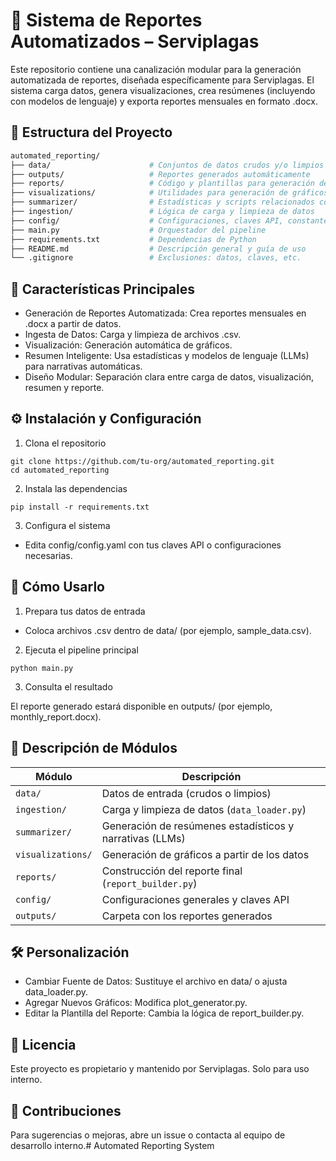 # 🐞 Sistema de Reportes Automatizados – Serviplagas
Este repositorio contiene una canalización modular para la generación automatizada de reportes, diseñada específicamente para Serviplagas. El sistema carga datos, genera visualizaciones, crea resúmenes (incluyendo con modelos de lenguaje) y exporta reportes mensuales en formato .docx.

## 📁 Estructura del Proyecto

```bash
automated_reporting/
├── data/                      # Conjuntos de datos crudos y/o limpios
├── outputs/                   # Reportes generados automáticamente
├── reports/                   # Código y plantillas para generación de reportes
├── visualizations/            # Utilidades para generación de gráficos
├── summarizer/                # Estadísticas y scripts relacionados con LLM
├── ingestion/                 # Lógica de carga y limpieza de datos
├── config/                    # Configuraciones, claves API, constantes
├── main.py                    # Orquestador del pipeline
├── requirements.txt           # Dependencias de Python
├── README.md                  # Descripción general y guía de uso
└── .gitignore                 # Exclusiones: datos, claves, etc.
```
## 🚀 Características Principales
- Generación de Reportes Automatizada: Crea reportes mensuales en .docx a partir de datos.
- Ingesta de Datos: Carga y limpieza de archivos .csv.
- Visualización: Generación automática de gráficos.
- Resumen Inteligente: Usa estadísticas y modelos de lenguaje (LLMs) para narrativas automáticas.
- Diseño Modular: Separación clara entre carga de datos, visualización, resumen y reporte. 

## ⚙️ Instalación y Configuración
1. Clona el repositorio

```
git clone https://github.com/tu-org/automated_reporting.git
cd automated_reporting
```

2. Instala las dependencias

```
pip install -r requirements.txt
```

3. Configura el sistema

- Edita config/config.yaml con tus claves API o configuraciones necesarias.

## 🧩 Cómo Usarlo
1. Prepara tus datos de entrada

- Coloca archivos .csv dentro de data/ (por ejemplo, sample_data.csv).

2. Ejecuta el pipeline principal

```
python main.py
```

3. Consulta el resultado

El reporte generado estará disponible en outputs/ (por ejemplo, monthly_report.docx).

## 📌 Descripción de Módulos  

| Módulo            | Descripción                                              |
| ----------------- | -------------------------------------------------------- |
| `data/`           | Datos de entrada (crudos o limpios)                      |
| `ingestion/`      | Carga y limpieza de datos (`data_loader.py`)             |
| `summarizer/`     | Generación de resúmenes estadísticos y narrativas (LLMs) |
| `visualizations/` | Generación de gráficos a partir de los datos             |
| `reports/`        | Construcción del reporte final (`report_builder.py`)     |
| `config/`         | Configuraciones generales y claves API                   |
| `outputs/`        | Carpeta con los reportes generados                       |


## 🛠 Personalización
- Cambiar Fuente de Datos: Sustituye el archivo en data/ o ajusta data_loader.py.
- Agregar Nuevos Gráficos: Modifica plot_generator.py.
- Editar la Plantilla del Reporte: Cambia la lógica de report_builder.py.

## 🧾 Licencia
Este proyecto es propietario y mantenido por Serviplagas. Solo para uso interno.

## 🤝 Contribuciones
Para sugerencias o mejoras, abre un issue o contacta al equipo de desarrollo interno.# Automated Reporting System
